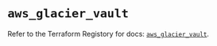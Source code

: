 # `aws_glacier_vault`

Refer to the Terraform Registory for docs: [`aws_glacier_vault`](https://registry.terraform.io/providers/hashicorp/aws/5.6.1/docs/resources/glacier_vault).
